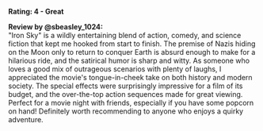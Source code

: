 **Rating: 4 - Great**

**Review by @sbeasley_1024:**  
"Iron Sky" is a wildly entertaining blend of action, comedy, and science fiction that kept me hooked from start to finish. The premise of Nazis hiding on the Moon only to return to conquer Earth is absurd enough to make for a hilarious ride, and the satirical humor is sharp and witty. As someone who loves a good mix of outrageous scenarios with plenty of laughs, I appreciated the movie's tongue-in-cheek take on both history and modern society. The special effects were surprisingly impressive for a film of its budget, and the over-the-top action sequences made for great viewing. Perfect for a movie night with friends, especially if you have some popcorn on hand! Definitely worth recommending to anyone who enjoys a quirky adventure.